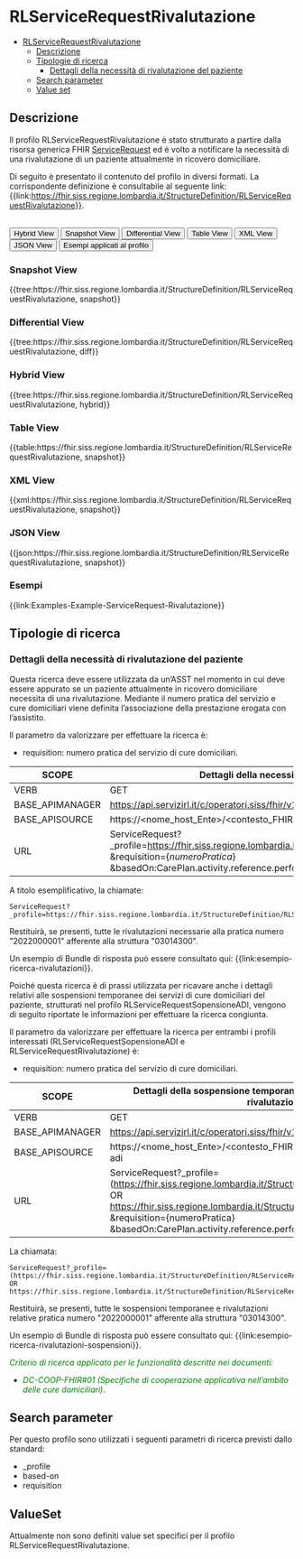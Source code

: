 # RLServiceRequestRivalutazione

- [RLServiceRequestRivalutazione](#rlservicerequestrivalutazione)
  - [Descrizione](#descrizione)
  - [Tipologie di ricerca](#tipologie-di-ricerca)
    - [Dettagli della necessità di rivalutazione del paziente](#dettagli-della-necessità-di-rivalutazione-del-paziente)
  - [Search parameter](#search-parameter)
  - [Value set](#value-set)


## Descrizione
Il profilo RLServiceRequestRivalutazione è stato strutturato a partire dalla risorsa generica FHIR [ServiceRequest](http://hl7.org/fhir/R4/servicerequest.html) ed è volto a notificare la necessità di una rivalutazione di un paziente attualmente in ricovero domiciliare.

Di seguito è presentato il contenuto del profilo in diversi formati. La corrispondente definizione è consultabile al seguente link: {{link:https://fhir.siss.regione.lombardia.it/StructureDefinition/RLServiceRequestRivalutazione}}.

<br>
<div class="tab">
  <button class="tablinks active" onclick="openTab(event, 'Hybrid View')">Hybrid View</button>
  <button class="tablinks" onclick="openTab(event, 'Snapshot View')">Snapshot View</button>
  <button class="tablinks" onclick="openTab(event, 'Differential View')">Differential View</button>
  <button class="tablinks" onclick="openTab(event, 'Table View')">Table View</button>
  <button class="tablinks" onclick="openTab(event, 'XML View')">XML View</button>
  <button class="tablinks" onclick="openTab(event, 'JSON View')">JSON View</button>
  <button class="tablinks" onclick="openTab(event, 'Esempi')">Esempi applicati al profilo</button>
</div>

<div id="Snapshot View" class="tabcontent">
  <h3>Snapshot View</h3>
{{tree:https://fhir.siss.regione.lombardia.it/StructureDefinition/RLServiceRequestRivalutazione, snapshot}}
</div>

<div id="Differential View" class="tabcontent">
  <h3>Differential View</h3>
{{tree:https://fhir.siss.regione.lombardia.it/StructureDefinition/RLServiceRequestRivalutazione, diff}}
</div>

<div id="Hybrid View" class="tabcontent"  style="display:block">
  <h3>Hybrid View</h3>
{{tree:https://fhir.siss.regione.lombardia.it/StructureDefinition/RLServiceRequestRivalutazione, hybrid}}
</div>

<div id="Table View" class="tabcontent">
  <h3>Table View</h3>
{{table:https://fhir.siss.regione.lombardia.it/StructureDefinition/RLServiceRequestRivalutazione, snapshot}}
</div>

<div id="XML View" class="tabcontent">
  <h3>XML View</h3>
{{xml:https://fhir.siss.regione.lombardia.it/StructureDefinition/RLServiceRequestRivalutazione, snapshot}}
</div>

<div id="JSON View" class="tabcontent">
  <h3>JSON View</h3>
{{json:https://fhir.siss.regione.lombardia.it/StructureDefinition/RLServiceRequestRivalutazione, snapshot}}
</div>

<div id="Esempi" class="tabcontent">
  <h3>Esempi</h3>
{{link:Examples-Example-ServiceRequest-Rivalutazione}}
<br>
</div>

<!-- ===================================================FINE SEZIONE=================================================== -->

## Tipologie di ricerca

### Dettagli della necessità di rivalutazione del paziente

Questa ricerca deve essere utilizzata da un’ASST nel momento in cui deve essere appurato se un paziente attualmente in ricovero domiciliare necessita di una rivalutazione. Mediante il numero pratica del servizio e cure domiciliari viene definita l’associazione della prestazione erogata con l’assistito.  

Il parametro da valorizzare per effettuare la ricerca è:
-	requisition: numero pratica del servizio di cure domiciliari.

| SCOPE | Dettagli della necessità di rivalutazione del paziente  |
|---|---|
| VERB | GET |
| BASE_APIMANAGER | https://api.servizirl.it/c/operatori.siss/fhir/v1.0.0/npri |
| BASE_APISOURCE | https://\<nome_host_Ente\>/\<contesto_FHIR\>/\<codiceCudesL1\>/\<versione\>/erogazione-adi |
| URL | ServiceRequest?_profile=https://fhir.siss.regione.lombardia.it/StructureDefinition/RLServiceRequestRivalutazione<br>&requisition=\{_numeroPratica_\}<br>&basedOn:CarePlan.activity.reference.performer.identifier=\{_codiceLivello2_\} |

A titolo esemplificativo, la chiamate: 
  
    ServiceRequest?_profile=https://fhir.siss.regione.lombardia.it/StructureDefinition/RLServiceRequestRivalutazione&requisition=2022000001&basedOn:CarePlan.activity.reference.performer.identifier=03014300

Restituirà, se presenti, tutte le rivalutazioni necessarie alla pratica numero "2022000001" afferente alla struttura "03014300".

Un esempio di Bundle di risposta può essere consultato qui: {{link:esempio-ricerca-rivalutazioni}}.

Poiché questa ricerca è di prassi utilizzata per ricavare anche i dettagli relativi alle sospensioni temporanee dei servizi di cure domiciliari del paziente, strutturati nel profilo RLServiceRequestSopensioneADI, vengono di seguito riportate le informazioni per effettuare la ricerca congiunta.

Il parametro da valorizzare per effettuare la ricerca per entrambi i profili interessati (RLServiceRequestSopensioneADI e RLServiceRequestRivalutazione) è:
-	requisition: numero pratica del servizio di cure domiciliari.

| SCOPE | Dettagli della sospensione temporanea del ricovero domiciliare e necessità di rivalutazione del paziente |
|---|---|
| VERB | GET |
| BASE_APIMANAGER | https://api.servizirl.it/c/operatori.siss/fhir/v1.0.0/npri |
| BASE_APISOURCE | https://\<nome_host_Ente\>/\<contesto_FHIR\>/\<codiceCudesL1\>/\<versione\>/erogazione-adi |
| URL | ServiceRequest?_profile=(https://fhir.siss.regione.lombardia.it/StructureDefinition/RLServiceRequestRivalutazione OR https://fhir.siss.regione.lombardia.it/StructureDefinition/RLServiceRequestSospensioneADI)<br>&requisition=\{numeroPratica\}<br>&basedOn:CarePlan.activity.reference.performer.identifier=\{codiceLivello2\} |

La chiamata:
  
    ServiceRequest?_profile=(https://fhir.siss.regione.lombardia.it/StructureDefinition/RLServiceRequestSospensioneADI OR https://fhir.siss.regione.lombardia.it/StructureDefinition/RLServiceRequestRivalutazione)&requisition=2022000001&basedOn:CarePlan.activity.reference.performer.identifier=03014300

Restituirà, se presenti, tutte le sospensioni temporanee e rivalutazioni relative pratica numero "2022000001" afferente alla struttura "03014300".

Un esempio di Bundle di risposta può essere consultato qui: {{link:esempio-ricerca-rivalutazioni-sospensioni}}.


<em><font style="color:green">
_Criterio di ricerca applicato per le funzionalità descritte nei documenti:_
- _DC-COOP-FHIR#01 (Specifiche di cooperazione applicativa nell’ambito delle cure domiciliari)_</font></em>.


<!-- ===================================================FINE SEZIONE=================================================== -->

## Search parameter
Per questo profilo sono utilizzati i seguenti parametri di ricerca previsti dallo standard: 
- _profile
- based-on
- requisition

<!-- ===================================================FINE SEZIONE=================================================== -->

## ValueSet

Attualmente non sono definiti value set specifici per il profilo RLServiceRequestRivalutazione.